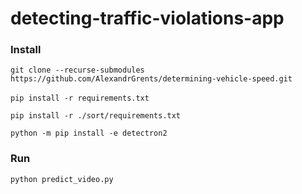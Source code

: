 # detecting-traffic-violations-app
### Install
`git clone --recurse-submodules https://github.com/AlexandrGrents/determining-vehicle-speed.git`
<br><br>
`pip install -r requirements.txt`

`pip install -r ./sort/requirements.txt`

`python -m pip install -e detectron2`

### Run
`python predict_video.py`
